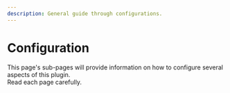 ```yaml
---
description: General guide through configurations.
---
```


# Configuration

This page's sub-pages will provide information on how to configure several aspects of this plugin.\
Read each page carefully.
